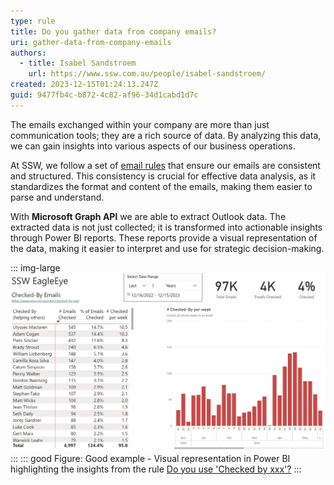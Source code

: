 ```yaml
---
type: rule
title: Do you gather data from company emails?
uri: gather-data-from-company-emails
authors:
  - title: Isabel Sandstroem
    url: https://www.ssw.com.au/people/isabel-sandstroem/
created: 2023-12-15T01:24:13.247Z
guid: 9477fb4c-b872-4c82-af96-34d1cabd1d7c
---
```

The emails exchanged within your company are more than just communication tools; they are a rich source of data. By analyzing this data, we can gain insights into various aspects of our business operations.

<!--endintro-->

At SSW, we follow a set of [email rules](www.ssw.com.au/rules/rules-to-better-email/) that ensure our emails are consistent and structured. This consistency is crucial for effective data analysis, as it standardizes the format and content of the emails, making them easier to parse and understand.  

With **Microsoft Graph API** we are able to extract Outlook data. The extracted data is not just collected; it is transformed into actionable insights through Power BI reports. These reports provide a visual representation of the data, making it easier to interpret and use for strategic decision-making.

::: img-large
![](eagleeyepbireport.jpg)
:::
::: good
Figure: Good example - Visual representation in Power BI highlighting the insights from the rule [Do you use 'Checked by xxx'?](https://www.ssw.com.au/rules/checked-by-xxx/)
:::

